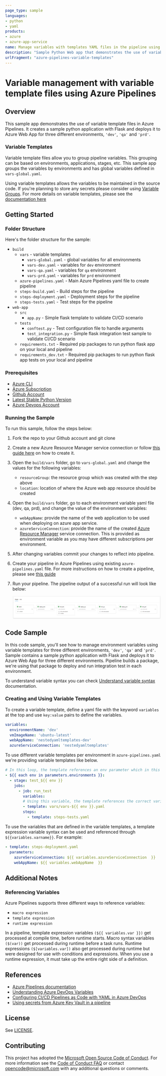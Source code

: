 ```yaml
---
page_type: sample
languages:
- python
- yaml
products:
- azure
- azure-app-service
name: Manage variables with templates YAML files in the pipeline using Python and Flask
description: "Sample Python Web app that demonstrates the use of variable template files in Azure Pipelines."
urlFragment: "azure-pipelines-variable-templates"
---
```


# Variable management with variable template files using Azure Pipelines

## Overview

This sample app demonstrates the use of variable template files in Azure Pipelines. It creates a sample python application with Flask and deploys it to Azure Web App for three different environments, `'dev'`, `'qa'` and `'prd'`.

### Variable Templates

Variable template files allow you to group pipeline variables. This grouping can be based on environments, applications, stages, etc. This sample app groups the variables by environments and has global variables defined in `vars-global.yaml`.

Using variable templates allows the variables to be maintained in the source code. If you're planning to store any secrets please consider using [Variable Groups](https://docs.microsoft.com/en-us/azure/devops/pipelines/library/variable-groups?view=azure-devops&tabs=yaml). For more details on variable templates, please see the [documentation here](https://docs.microsoft.com/en-us/azure/devops/pipelines/yaml-schema?view=azure-devops&tabs=schema%2Cparameter-schema#variable-templates)

## Getting Started

### Folder Structure

Here's the folder structure for the sample:

- `build`
  - `vars` - variable templates
    - `vars-global.yaml` - global variables for all environments
    - `vars-dev.yaml` - variables for `dev` environment
    - `vars-qa.yaml` - variables for `qa` environment
    - `vars-prd.yaml` - variables for `prd` environment
  - `azure-pipelines.yaml` - Main Azure Pipelines yaml file to create pipeline
  - `steps-build.yaml` - Build steps for the pipeline
  - `steps-deployment.yaml` - Deployment steps for the pipeline
  - `steps-tests.yaml` - Test steps for the pipeline
- `web-app`
  - `src`
    - `app.py` - Simple flask template to validate CI/CD scenario
  - `tests`
    - `conftest.py` - Test configuration file to handle arguments
    - `test_integration.py` -  Simple flask integration test sample to validate CI/CD scenario
  - `requirements.txt` - Required pip packages to run python flask app on your local and pipeline
  - `requirements_dev.txt` - Required pip packages to run python flask app tests on your local and pipeline

### Prerequisites

- [Azure CLI](https://docs.microsoft.com/en-us/cli/azure/install-azure-cli?view=azure-cli-latest)
- [Azure Subscription](https://azure.microsoft.com/en-us/)
- [Github Account](https://github.com/)
- [Latest Stable Python Version](https://www.python.org/downloads/)
- [Azure Devops Account](https://www.dev.azure.com/)

### Running the Sample

To run this sample, follow the steps below:

1. Fork the repo to your Github account and git clone

2. Create a new Azure Resource Manager service connection or follow [this guide here](https://docs.microsoft.com/en-us/azure/devops/pipelines/library/connect-to-azure?view=azure-devops) on how to create it.

3. Open the `build/vars` folder, go to `vars-global.yaml` and change the values for the following variables:

    - `resourceGroup`: the resource group which was created with the step above
    - `location`: location of where the Azure web app resource should be created

4. Open the `build/vars` folder, go to each environment variable yaml file (dev, qa, prd), and change the value of the environment variables:

   - `webAppName`: provide the name of the web application to be used when deploying on azure app service.
   - `azureServiceConnection`: provide the name of the created [Azure Resource Manager](https://docs.microsoft.com/en-us/azure/devops/pipelines/library/connect-to-azure?view=azure-devops) service connection. This is provided as environment variable as you may have different subscriptions per environment.

5. After changing variables commit your changes to reflect into pipeline.

6. Create your pipeline in Azure Pipelines using existing `azure-pipelines.yaml` file. For more instructions on how to create a pipeline, please see [this guide](https://docs.microsoft.com/en-us/azure/devops/pipelines/create-first-pipeline?view=azure-devops&tabs=python%2Ctfs-2018-2%2Cbrowser#create-your-first-python-pipeline)

7. Run your pipeline. The pipeline output of a successful run will look like below:

    ![pipeline](images/pipeline.png)

## Code Sample

In this code sample, you'll see how to manage environment variables using variable templates for three different environments, `'dev'`, `'qa'` and `'prd'`. Sample contains a sample python application with Flask and deploys it to Azure Web App for three different environments. Pipeline builds a package, we're using that package to deploy and run integration test in each environment.

To understand variable syntax you can check [Understand variable syntax](https://docs.microsoft.com/en-us/azure/devops/pipelines/process/variables?view=azure-devops&tabs=yaml%2Cbatch#understand-variable-syntax) documentation.

### Creating and Using Variable Templates

To create a variable template, define a yaml file with the keyword `variables` at the top and use `key:value` pairs to define the variables.

```yaml
variables:
  environmentName: 'dev'
  vmImageName: 'ubuntu-latest'
  webAppName: 'nestedyamltemplates-dev'
  azureServiceConnection: 'nestedyamltemplates'
```

To use different variable templates per environment in `azure-pipelines.yaml` we're providing variable templates like below.

```yaml
# In this loop, the template references an env parameter which in this case is dev, qa or prd. 
- ${{ each env in parameters.environments }}:
  - stage: test_${{ env }}
    jobs:
      - job: run_test
        variables:
        # Using this variable, the template references the correct variable template file (vars-dev.yaml, vars-qa.yaml or vars-prd.yaml) from the vars folder.          
        - template: vars/vars-${{ env }}.yaml
        steps:
          - template: steps-tests.yaml
```

To use the variables that are defined in the variable templates, a template expression variable syntax can be used and referenced through `${{variables.varname}}`. For example:

```yaml
- template: steps-deployment.yaml
  parameters:
    azureServiceConnection: ${{ variables.azureServiceConnection  }}
    webAppName: ${{ variables.webAppName  }}
```
  
## Additional Notes

### Referencing Variables

Azure Pipelines supports three different ways to reference variables:

- `macro expression`
- `template expression`
- `runtime expression`

In a pipeline, template expression variables `(${{ variables.var }})` get processed at compile time, before runtime starts. Macro syntax variables `($(var))` get processed during runtime before a task runs. Runtime expressions `($[variables.var])` also get processed during runtime but were designed for use with conditions and expressions. When you use a runtime expression, it must take up the entire right side of a definition.

## References

- [Azure Pipelines documentation](https://docs.microsoft.com/en-us/azure/devops/pipelines/)
- [Understanding Azure DevOps Variables](https://adamtheautomator.com/azure-devops-variables)
- [Configuring CI/CD Pipelines as Code with YAML in Azure DevOps](https://azuredevopslabs.com/labs/azuredevops/yaml/)
- [Using secrets from Azure Key Vault in a pipeline](https://azuredevopslabs.com/labs/vstsextend/azurekeyvault)

## License

See [LICENSE](LICENSE).

## Contributing

This project has adopted the [Microsoft Open Source Code of Conduct](https://opensource.microsoft.com/codeofconduct/). For more information see the [Code of Conduct FAQ](https://opensource.microsoft.com/codeofconduct/faq/) or contact [opencode@microsoft.com](mailto:opencode@microsoft.com) with any additional questions or comments.
